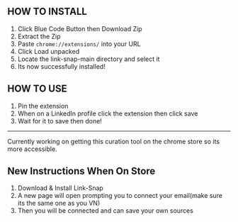 ## HOW TO INSTALL

1. Click Blue Code Button then Download Zip
2. Extract the Zip
3. Paste `chrome://extensions/` into your URL
4. Click Load unpacked
5. Locate the link-snap-main directory and select it
6. Its now successfully installed!

## HOW TO USE
1. Pin the extension
2. When on a LinkedIn profile click the extension then click save
3. Wait for it to save then done!

----

Currently working on getting this curation tool on the chrome store so its more accessible. 

## New Instructions When On Store

1. Download & Install Link-Snap
2. A new page will open prompting you to connect your email(make sure its the same one as you VN)
3. Then you will be connected and can save your own sources
